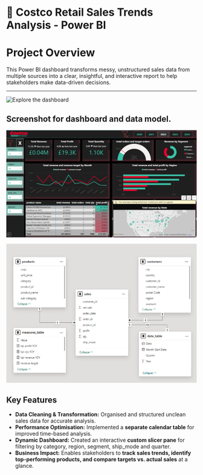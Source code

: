 # 🛒 Costco Retail Sales Trends Analysis - Power BI 

# Project Overview
This Power BI dashboard transforms messy, unstructured sales data from multiple sources into a clear, insightful, and interactive report to help stakeholders make data-driven decisions.

---
![Explore the dashboard](https://app.powerbi.com/groups/me/reports/a534ea48-d965-42cf-967c-80ff354e054c/8f51cd9957f3c5753bd7?experience=power-bi)

## Screenshot for dashboard and data model.
![](https://github.com/RashWadhwa/Project-Costco/blob/main/Dashboard%20Page.png)

![](https://github.com/RashWadhwa/Project-Costco/blob/main/Data%20Modeling%20Diagram.png)

## Key Features
- **Data Cleaning & Transformation:** Organised and structured unclean sales data for accurate analysis.
- **Performance Optimisation:** Implemented a **separate calendar table** for improved time-based analysis.
- **Dynamic Dashboard:** Created an interactive **custom slicer pane** for filtering by category, region, segment, ship_mode and quarter.
- **Business Impact:** Enables stakeholders to **track sales trends, identify top-performing products, and compare targets vs. actual sales** at a glance.
